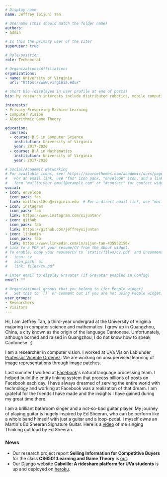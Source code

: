 ```yaml
---
# Display name
name: Jeffrey (Sijun) Tan

# Username (this should match the folder name)
authors:
- admin

# Is this the primary user of the site?
superuser: true

# Role/position
role: Technocrat

# Organizations/Affiliations
organizations:
- name: University of Virginia
  url: "https://www.virginia.edu/"

# Short bio (displayed in user profile at end of posts)
bio: My research interests include distributed robotics, mobile computing and programmable matter.

interests:
- Privacy-Preserving Machine Learning
- Computer Vision
- Algorithmic Game Theory

education:
  courses:
  - course: B.S in Computer Science
    institution: University of Virginia
    year: 2017-2020
  - course: B.A in Mathematics
    institution: University of Virginia
    year: 2017-2020

# Social/Academic Networking
# For available icons, see: https://sourcethemes.com/academic/docs/page-builder/#icons
#   For an email link, use "fas" icon pack, "envelope" icon, and a link in the
#   form "mailto:your-email@example.com" or "#contact" for contact widget.
social:
- icon: envelope
  icon_pack: fas
  link: mailto:st8eu@virginia.edu  # For a direct email link, use "mailto:test@example.org".
- icon: instagram
  icon_pack: fab
  link: https://www.instagram.com/sijuntan/
- icon: github
  icon_pack: fab
  link: https://github.com/jeffreysijuntan
- icon: linkedin
  icon_pack: fab
  link: https://www.linkedin.com/in/sijun-tan-435952156/
# Link to a PDF of your resume/CV from the About widget.
# To enable, copy your resume/CV to `static/files/cv.pdf` and uncomment the lines below.
# - icon: cv
#   icon_pack: ai
#   link: files/cv.pdf

# Enter email to display Gravatar (if Gravatar enabled in Config)
email: ""

# Organizational groups that you belong to (for People widget)
#   Set this to `[]` or comment out if you are not using People widget.
user_groups:
- Researchers
- Visitors
---
```



Hi, I am Jeffrey Tan, a third-year undergrad at the University of Virginia majoring in computer science and mathematics. I grew up in Guangzhou, China, a city known as the origin of the language Cantonese. Unfortunately, although borned and raised in Guangzhou, I do not know how to speak Cantonese. :)  

I am a researcher in computer vision. I worked at UVa Vision Lab under [Professor Vicente Ordenez](http://vicenteordonez.com). We are working on
unsupervised learning of image representations through image patches.

Last summer I worked at [Facebook](https://www.facebook.com)'s natural language processing team. I helped build the entity linking system that process billions of posts on Facebook each day. I have always dreamed of serving the entire world with technology and working at Facebook was a realization of that dream. I am grateful for the friends I have made and the insights I have gained during my great time there.

I am a brilliant bathroom singer and a not-so-bad guitar player. My journey of playing guitar is hugely inspired by Ed Sheeran, who can be perform like a whole band himself with just a guitar and a loop-pedal. I myself owns an Martin's Ed Sheeran Signature Guitar. Here is a [video](https://www.bilibili.com/video/av39835314?from=search&seid=16579860154516860305) of me singing Thinking out loud by Ed Sheeran.


### News
* Our research project report **Selling Information for Competitive Buyers** for the class **CS6501:Learning and Game Theory** is [out](files/CS6501_report.pdf).
* Our Django website **Cabville: A rideshare platform for UVa students** is up and deployed on [heroku](http://cabville.herokuapp.com/).
